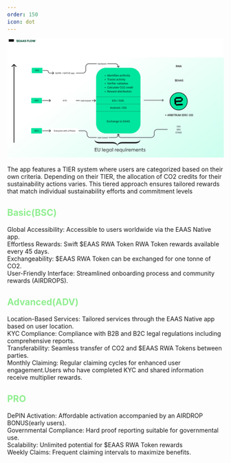 ```yaml
---
order: 150
icon: dot
---
```


![](/src/headers/reward.jpg)


The app features a TIER system where users are categorized based on their own criteria. Depending on their TIER, the allocation of CO2 credits for their sustainability actions varies. This tiered approach ensures tailored rewards that match individual sustainability efforts and commitment levels   

## <span style="color:lightgreen">Basic(BSC)</span>
Global Accessibility: Accessible to users worldwide via the EAAS Native app.  
Effortless Rewards: Swift $EAAS RWA Token RWA Token rewards available every 45 days.  
Exchangeability: $EAAS RWA Token can be exchanged for one tonne of CO2.  
User-Friendly Interface: Streamlined onboarding process and community rewards (AIRDROPS).

## <span style="color:lightgreen">Advanced(ADV)</span>
Location-Based Services: Tailored services through the EAAS Native app based on user location.  
KYC Compliance: Compliance with B2B and B2C legal regulations including comprehensive reports.  
Transferability: Seamless transfer of CO2 and $EAAS RWA Tokens between parties.  
Monthly Claiming: Regular claiming cycles for enhanced user engagement.Users who have completed KYC and shared information receive multiplier rewards.

## <span style="color:lightgreen">PRO</span>

DePIN Activation: Affordable activation accompanied by an AIRDROP BONUS(early users).  
Governmental Compliance: Hard proof reporting suitable for governmental use.  
Scalability: Unlimited potential for $EAAS RWA Token rewards  
Weekly Claims: Frequent claiming intervals to maximize benefits.  